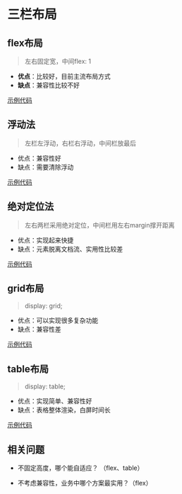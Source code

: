 # 三栏布局

## flex布局
> 左右固定宽，中间flex: 1

+ **优点**：比较好，目前主流布局方式
+ **缺点**：兼容性比较不好

[示例代码](https://codepen.io/ptcp3/pen/LYQyyKG)

<!-- ## margin 负值法（双飞翼布局）
> 左右两栏左浮动
> 左右两栏用负margin值
> 中间栏被宽度100%的浮动元素包裹 -->

## 浮动法
> 左栏左浮动，右栏右浮动，中间栏放最后
 
+ 优点：兼容性好
+ 缺点：需要清除浮动

[示例代码](https://codepen.io/ptcp3/pen/dydWRPp)

## 绝对定位法
> 左右两栏采用绝对定位，中间栏用左右margin撑开距离

+ 优点：实现起来快捷
+ 缺点：元素脱离文档流、实用性比较差

[示例代码](https://codepen.io/ptcp3/pen/RwQVgrg)

## grid布局
> display: grid;
    
+ 优点：可以实现很多复杂功能
+ 缺点：兼容性差

[示例代码](https://codepen.io/ptcp3/pen/oNEWwzY)

## table布局
> display: table;

+ 优点：实现简单、兼容性好
+ 缺点：表格整体渲染，白屏时间长

[示例代码](https://codepen.io/ptcp3/pen/RwQVgoZ)

## 相关问题

+ 不固定高度，哪个能自适应？ （flex、table）

+ 不考虑兼容性，业务中哪个方案最实用？（flex）

